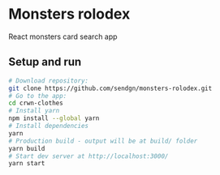 # Monsters rolodex
React monsters card search app

## Setup and run
```bash
# Download repository:
git clone https://github.com/sendgn/monsters-rolodex.git
# Go to the app:
cd crwn-clothes
# Install yarn
npm install --global yarn
# Install dependencies
yarn
# Production build - output will be at build/ folder
yarn build
# Start dev server at http://localhost:3000/
yarn start
```
